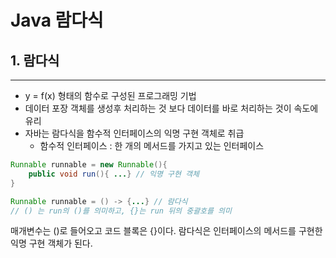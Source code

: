 # Java 람다식

## 1. 람다식
---
+ y = f(x) 형태의 함수로 구성된 프로그래밍 기법
+ 데이터 포장 객체를 생성후 처리하는 것 보다 데이터를 바로 처리하는 것이 속도에 유리
+ 자바는 람다식을 함수적 인터페이스의 익명 구현 객체로 취급
    - 함수적 인터페이스 : 한 개의 메서드를 가지고 있는 인터페이스

```java
Runnable runnable = new Runnable(){
    public void run(){ ...} // 익명 구현 객체
}

Runnable runnable = () -> {...} // 람다식
// () 는 run의 ()를 의미하고, {}는 run 뒤의 중괄호를 의미
```
매개변수는 ()로 들어오고 코드 블록은 {}이다. 람다식은 인터페이스의 메서드를 구현한 익명 구현 객체가 된다.  
<br>
